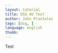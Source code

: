 ```yaml
---
layout: tutorial
title: DSG 4U Test
author: John Prantalos
tags: [dsg, ]
language: english
thumb:
---
```

Test
